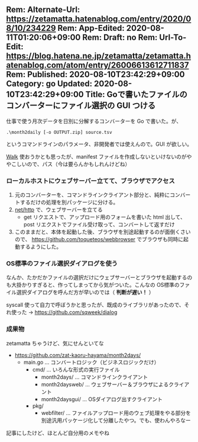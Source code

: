 Rem: Alternate-Url: https://zetamatta.hatenablog.com/entry/2020/08/10/234229
Rem: App-Edited: 2020-08-11T01:20:06+09:00
Rem: Draft: no
Rem: Url-To-Edit: https://blog.hatena.ne.jp/zetamatta/zetamatta.hatenablog.com/atom/entry/26006613612711837
Rem: Published: 2020-08-10T23:42:29+09:00
Category: go
Updated: 2020-08-10T23:42:29+09:00
Title: Goで書いたファイルのコンバーターにファイル選択の GUI つける
---
仕事で使う月次データを日別に分解するコンバーターを Go で書いた。が、

```
.\month2daily [-o OUTPUT.zip] source.tsv
```

というコマンドラインのパラメータ、非開発者では使えんので。GUI が欲しい。

[Walk](https://github.com/lxn/walk) 使おうかとも思ったが、manifest ファイルを作成しないといけないのがややこしいので、パス（今は要らんかもしれんけどね）

### ローカルホストにウェブサーバー立てて、ブラウザでアクセス

1. 元のコンバーターを、コマンドラインクライアント部分と、純粋にコンバートするだけの処理を別パッケージに分ける。
2. [net/http](https://golang.org/pkg/net/http/) で、ウェブサーバーを立てる
    * get リクエストで、アップロード用のフォームを書いた html 出して、post リエクストでファイル受け取って、コンバートして返すだけ
3. このままだと、本体を起動した後、ブラウザを別途起動するのが面倒くさいので、 https://github.com/toqueteos/webbrowser でブラウザも同時に起動するようにした。

### OS標準のファイル選択ダイアログを使う

なんか、たかだかファイルの選択だけにウェブサーバーとブラウザを起動するのも大掛かりすぎると、作ってしまってから気がついた。こんなの OS標準のファイル選択ダイアログを呼んだ方が早いのでは（ **判断が遅い！** ）

syscall 使って自力で呼ぼうかと思ったが、既成のライブラリがあったので、それ使った → https://github.com/sqweek/dialog

### 成果物

zetamatta ちゃうけど、気にせんといてな

* https://github.com/zat-kaoru-hayama/month2days/
    * main.go … コンバートロジック（ビジネスロジックだけ）
        * cmd/ … いろんな形式の実行ファイル
            * month2days/ … コマンドラインクライアント 
            * month2daysweb/ … ウェブサーバー＆ブラウザによるクライアント
            * month2daysgui/ … OSダイアログ出すクライアント
        * pkg/
            * webfilter/ … ファイルアップロード用のウェブ処理をやる部分を別途汎用パッケージ化して分離したやつ。でも、使わんやろなー

記事にしたけど、ほとんど自分用のメモやね